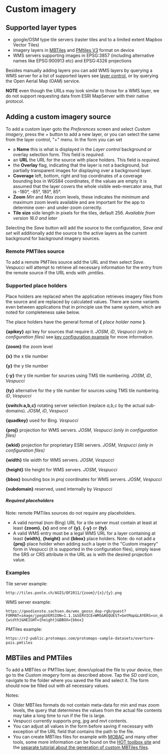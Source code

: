 # Custom imagery

## Supported layer types

* google/OSM type tile servers (raster tiles and to a limited extent Mapbox Vector Tiles)
* imagery layers in [MBTiles](https://github.com/mapbox/mbtiles-spec) and [PMtiles V3](https://github.com/protomaps/PMTiles/blob/main/spec/v3/spec.md) format on device
* WMS servers supporting images in EPSG:3857 (including alternative names like EPSG:900913 etc) and EPSG:4326 projections

Besides manually adding layers you can add WMS layers by querying a WMS server for a list of supported layers see [layer control](Main%20map%20display.md#layer_control), or by querying the Open Aerial Map (OAM) service.

__NOTE__ even though the URLs may look similar to those for a WMS layer, we do not support requesting data from ESRI MapServer with their native protocol.

## Adding a custom imagery source

To add a custom layer goto the _Preferences_ screen and select _Custom imagery_, press the _+_ button to add a new layer, or you can select the same from the layer control, "+" menu. In the form you can set

* a __Name__ this is what is displayed in the _Layer control_ background or overlay selection form. This field is _required_.
* an __URL__ the URL for the source with place holders. This field is _required_.
* the __Overlay__ flag, indicating that the layer is not a background, but partially transparent images for displaying over a background layer.
* __Coverage__ left, bottom, right and top coordinates of a coverage bounding box in WGS84 coordinates, if the values are empty it is assumed that the layer covers the whole visible web-mercator area, that is -180°, -85°, 180°, 85°.
* __Zoom__ _Min_ and _Max_ zoom levels, these indicates the minimum and maximum zoom levels available and are important for the app to determine over- and under-zoom correctly.
* __Tile size__ side length in pixels for the tiles, default 256. _Available from version 16.0 and later_

Selecting the _Save_ button will add the source to the configuration, _Save and set_ will additionally add the source to the active layers as the current background for background imagery sources.

### Remote PMTiles source

To add a remote PMTiles source add the URL and then select _Save_. Vespucci will attempt to retrieve all necessary information for the entry from the remote source if the URL ends with _.pmtiles_.

### Supported place holders

Place holders are replaced when the application retrieves imagery files from the source and are replaced by calculated values. There are some variants even between applications that in principle use the same system, which are noted for completeness sake below.

The place holders have the general format of __{__ _place holder name_ __}__.

__{apikey}__ api key for sources that require it. _JOSM_, _iD_, _Vespucci (only in configuration files)_ see [key configuration example](https://github.com/MarcusWolschon/osmeditor4android/blob/master/src/main/assets/keys2-default.txt) for more information.

__{zoom}__ the zoom level

__{x}__ the x tile number

__{y}__ the y tile number

__{-y}__ the y tile number for sources using TMS tile numbering. _JOSM_, _iD_,  _Vespucci_

__{ty}__ alternative for the y tile number for sources using TMS tile numbering. _iD_, _Vespucci_

__{switch:a,b,c}__ rotating server selection (replace _a,b,c_ by the actual sub-domains). _JOSM_, _iD_, _Vespucci_

__{quadkey}__ used for Bing. _Vespucci_

__{proj}__ projection for WMS servers. _JOSM_, _Vespucci (only in configuration files)_

__{wkid}__ projection for proprietary ESRI servers. _JOSM_, _Vespucci (only in configuration files)_

__{width}__ tile width for WMS servers. _JOSM_, _Vespucci_

__{height}__ tile height for WMS servers. _JOSM_, _Vespucci_

__{bbox}__ bounding box in _proj_ coordinates for WMS servers. _JOSM_, _Vespucci_

__{subdomain}__ reserved, used internally by _Vespucci_

##### Required placeholders

Note: remote PMTiles sources do not require any placeholders.

* A valid normal (non-Bing) URL for a tile server must contain at least at least __{zoom}__, __{x}__ and one of __{y}__, __{-y}__ or __{ty}__.
* A valid WMS entry must be a legal WMS URL for a layer containing at least __{width}__, __{height}__ and __{bbox}__ place holders. Note: do not add a __{proj}__ place holder when adding such a layer in the "Custom imagery" form in Vespucci (it is supported in the configuration files), simply leave the SRS or CRS attribute in the URL as is with the desired projection value.

### Examples

Tile server example:

    http://tiles.poole.ch/AGIS/OF2011/{zoom}/{x}/{y}.png

WMS server example:

    https://geodienste.sachsen.de/wms_geosn_dop-rgb/guest?FORMAT=image/jpeg&VERSION=1.1.1&SERVICE=WMS&REQUEST=GetMap&LAYERS=sn_dop_020&STYLES=&SRS=EPSG:3857&WIDTH={width}&HEIGHT={height}&BBOX={bbox}
    
PMTiles example:

    https://r2-public.protomaps.com/protomaps-sample-datasets/overture-pois.pmtiles

## MBTiles and PMTiles

To add a MBTiles or PMTIles layer, down/upload the file to your device, then go to the _Custom imagery_ form as described above. Tap the _SD card_ icon, navigate to the folder where you saved the file and select it. The form should now be filled out with all necessary values.

Notes:

* Older MBTiles formats do not contain meta-data for min and max zoom levels, the query that determines the values from the actual file contents may take a long time to run if the file is large.
* Vespucci currently supports png, jpg and mvt contents.
* You can adjust all values in the form before saving if necessary with exception of the URL field that contains the path to the file.
* You can create MBTiles files for example with [MOBAC](https://sourceforge.net/projects/mobac/) and many other tools, some more information can be found on the [HOT toolbox site](https://github.com/hotosm/toolbox/wiki/4.5-Creating-.mbtiles) and the [separate tutorial about the generation of custom MBTiles files](custom_imagery_mbtiles.md). 
